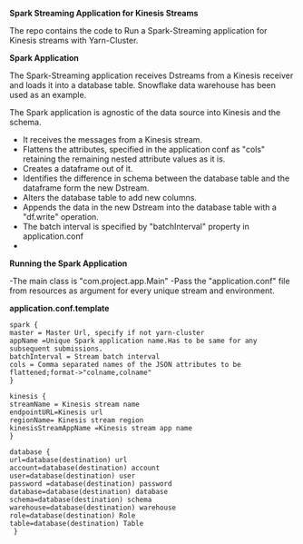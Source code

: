 
**Spark Streaming Application for Kinesis Streams** 

The repo contains the code to Run a Spark-Streaming application for Kinesis streams with Yarn-Cluster.

**Spark Application** 

The Spark-Streaming application receives Dstreams from a Kinesis receiver and loads it into a database table. Snowflake data warehouse has been used as an example.

The Spark application is agnostic of the data source into Kinesis and the schema.
-   It receives the messages from a Kinesis stream.
-   Flattens the attributes, specified in the application conf as "cols" retaining the remaining nested attribute values as it is.
-   Creates a dataframe out of it.
-   Identifies the difference in schema between the database table and the dataframe form the new Dstream.
-   Alters the database table to add new columns.
-   Appends the data in the new Dstream into the database table with a "df.write" operation.
-   The batch interval is specified by "batchInterval" property in application.conf 
- 
**Running the Spark Application**

-The main class is "com.project.app.Main" 
-Pass the "application.conf" file from resources as argument for every unique stream and environment.

**application.conf.template** 
```
spark {  
master = Master Url, specify if not yarn-cluster 
appName =Unique Spark application name.Has to be same for any subsequent submissions. 
batchInterval = Stream batch interval  
cols = Comma separated names of the JSON attributes to be flattened;format->"colname,colname"
}  

kinesis {  
streamName = Kinesis stream name 
endpointURL=Kinesis url 
regionName= Kinesis stream region
kinesisStreamAppName =Kinesis stream app name 
}

database { 
url=database(destination) url 
account=database(destination) account 
user=database(destination) user
password =database(destination) password 
database=database(destination) database
schema=database(destination) schema 
warehouse=database(destination) warehouse 
role=database(destination) Role 
table=database(destination) Table
 } 
